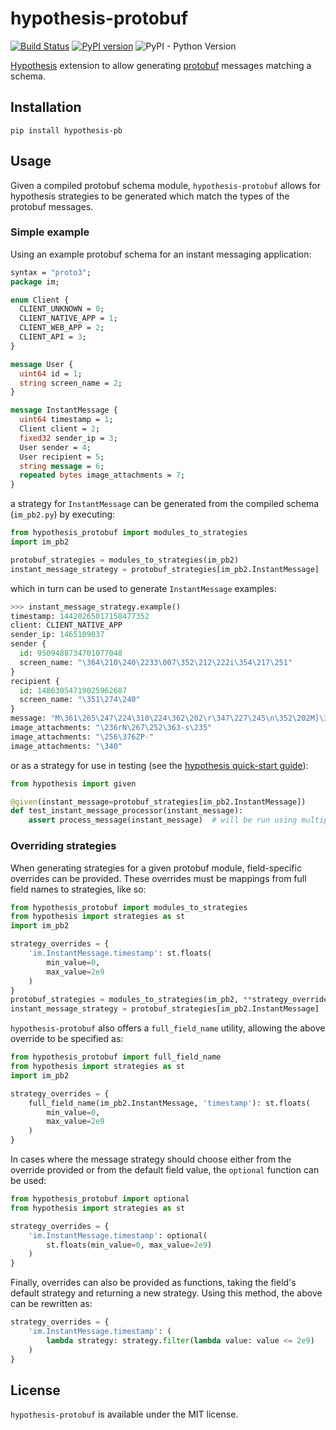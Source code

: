 # hypothesis-protobuf
[![Build Status](https://travis-ci.org/hchasestevens/hypothesis-protobuf.svg?branch=master)](https://travis-ci.org/hchasestevens/hypothesis-protobuf)
[![PyPI version](https://badge.fury.io/py/hypothesis-pb.svg)](https://pypi.org/project/hypothesis-pb)
![PyPI - Python Version](https://img.shields.io/pypi/pyversions/hypothesis-pb.svg) 

[Hypothesis](http://hypothesis.works/) extension to allow generating [protobuf](https://developers.google.com/protocol-buffers/) messages matching a schema.

## Installation
```
pip install hypothesis-pb
```

## Usage
Given a compiled protobuf schema module, `hypothesis-protobuf` allows for hypothesis strategies to be generated which match the types of the protobuf messages.

### Simple example
Using an example protobuf schema for an instant messaging application:
```proto
syntax = "proto3";
package im;

enum Client {
  CLIENT_UNKNOWN = 0;
  CLIENT_NATIVE_APP = 1;
  CLIENT_WEB_APP = 2;
  CLIENT_API = 3;
}

message User {
  uint64 id = 1;
  string screen_name = 2;
}

message InstantMessage {
  uint64 timestamp = 1;
  Client client = 2;
  fixed32 sender_ip = 3;
  User sender = 4;
  User recipient = 5;
  string message = 6;
  repeated bytes image_attachments = 7;
}
```
a strategy for `InstantMessage` can be generated from the compiled schema (`im_pb2.py`) by executing:
```python
from hypothesis_protobuf import modules_to_strategies
import im_pb2

protobuf_strategies = modules_to_strategies(im_pb2)
instant_message_strategy = protobuf_strategies[im_pb2.InstantMessage]
```
which in turn can be used to generate `InstantMessage` examples:
```python
>>> instant_message_strategy.example()
timestamp: 14420265017158477352
client: CLIENT_NATIVE_APP
sender_ip: 1465109037
sender {
  id: 9509488734701077048
  screen_name: "\364\210\240\2233\007\352\212\222i\354\217\251"
}
recipient {
  id: 14863054719025962687
  screen_name: "\351\274\240"
}
message: "M\361\265\247\224\310\224\362\202\r\347\227\245\n\352\202M]\361\253\237\2700"
image_attachments: "\236rN\267\252\363-s\235"
image_attachments: "\256\376ZP-"
image_attachments: "\340"

```
or as a strategy for use in testing (see the [hypothesis quick-start guide](https://hypothesis.readthedocs.io/en/latest/quickstart.html)):
```python
from hypothesis import given

@given(instant_message=protobuf_strategies[im_pb2.InstantMessage])
def test_instant_message_processor(instant_message):
    assert process_message(instant_message)  # will be run using multiple InstantMessage examples
```

### Overriding strategies
When generating strategies for a given protobuf module, field-specific overrides can be provided. These overrides must be mappings from full field names to strategies, like so:
```python
from hypothesis_protobuf import modules_to_strategies
from hypothesis import strategies as st
import im_pb2

strategy_overrides = {
    'im.InstantMessage.timestamp': st.floats(
        min_value=0, 
        max_value=2e9
    )
}
protobuf_strategies = modules_to_strategies(im_pb2, **strategy_overrides)
instant_message_strategy = protobuf_strategies[im_pb2.InstantMessage]
```
`hypothesis-protobuf` also offers a `full_field_name` utility, allowing the above override to be specified as:
```python
from hypothesis_protobuf import full_field_name
from hypothesis import strategies as st
import im_pb2

strategy_overrides = {
    full_field_name(im_pb2.InstantMessage, 'timestamp'): st.floats(
        min_value=0,
        max_value=2e9
    )
}
```
In cases where the message strategy should choose either from the override provided or from the default field value, the `optional` function can be used:
```python
from hypothesis_protobuf import optional
from hypothesis import strategies as st

strategy_overrides = {
    'im.InstantMessage.timestamp': optional(
        st.floats(min_value=0, max_value=2e9)
    )
}
```
Finally, overrides can also be provided as functions, taking the field's default strategy and returning a new strategy. Using this method, the above can be rewritten as:
```python
strategy_overrides = {
    'im.InstantMessage.timestamp': (
        lambda strategy: strategy.filter(lambda value: value <= 2e9)
    )
}
```

## License
`hypothesis-protobuf` is available under the MIT license.
